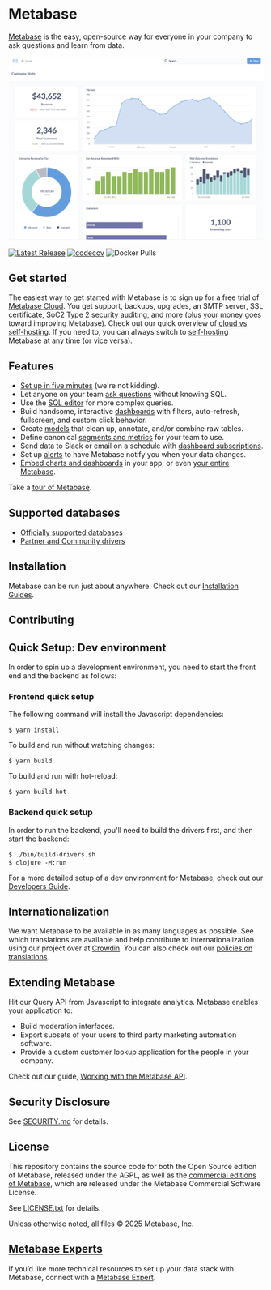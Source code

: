 # Metabase

[Metabase](https://www.metabase.com) is the easy, open-source way for everyone in your company to ask questions and learn from data.

![Metabase Product Screenshot](docs/images/metabase-product-screenshot.png)

[![Latest Release](https://img.shields.io/github/release/metabase/metabase.svg?label=latest%20release)](https://github.com/metabase/metabase/releases)
[![codecov](https://codecov.io/gh/metabase/metabase/branch/master/graph/badge.svg)](https://codecov.io/gh/metabase/metabase)
![Docker Pulls](https://img.shields.io/docker/pulls/metabase/metabase)

## Get started

The easiest way to get started with Metabase is to sign up for a free trial of [Metabase Cloud](https://store.metabase.com/checkout). You get support, backups, upgrades, an SMTP server, SSL certificate, SoC2 Type 2 security auditing, and more (plus your money goes toward improving Metabase). Check out our quick overview of [cloud vs self-hosting](https://www.metabase.com/docs/latest/cloud/cloud-vs-self-hosting). If you need to, you can always switch to [self-hosting](https://www.metabase.com/docs/latest/installation-and-operation/installing-metabase) Metabase at any time (or vice versa).

## Features

- [Set up in five minutes](https://www.metabase.com/docs/latest/setting-up-metabase.html) (we're not kidding).
- Let anyone on your team [ask questions](https://www.metabase.com/docs/latest/questions/introduction) without knowing SQL.
- Use the [SQL editor](https://www.metabase.com/docs/latest/questions/native-editor/writing-sql) for more complex queries.
- Build handsome, interactive [dashboards](https://www.metabase.com/docs/latest/users-guide/07-dashboards.html) with filters, auto-refresh, fullscreen, and custom click behavior.
- Create [models](https://www.metabase.com/learn/metabase-basics/getting-started/models) that clean up, annotate, and/or combine raw tables.
- Define canonical [segments and metrics](https://www.metabase.com/docs/latest/administration-guide/07-segments-and-metrics.html) for your team to use.
- Send data to Slack or email on a schedule with [dashboard subscriptions](https://www.metabase.com/docs/latest/users-guide/dashboard-subscriptions).
- Set up [alerts](https://www.metabase.com/docs/latest/users-guide/15-alerts.html) to have Metabase notify you when your data changes.
- [Embed charts and dashboards](https://www.metabase.com/docs/latest/administration-guide/13-embedding.html) in your app, or even [your entire Metabase](https://www.metabase.com/docs/latest/enterprise-guide/full-app-embedding.html).

Take a [tour of Metabase](https://www.metabase.com/learn/getting-started/tour-of-metabase).

## Supported databases

- [Officially supported databases](./docs/databases/connecting.md#connecting-to-supported-databases)
- [Partner and Community drivers](./docs/developers-guide/partner-and-community-drivers.md)

## Installation

Metabase can be run just about anywhere. Check out our [Installation Guides](https://www.metabase.com/docs/latest/operations-guide/installing-metabase).

## Contributing

## Quick Setup: Dev environment

In order to spin up a development environment, you need to start the front end and the backend as follows:

### Frontend quick setup

The following command will install the Javascript dependencies:

```
$ yarn install
```

To build and run without watching changes:

```
$ yarn build
```

To build and run with hot-reload:

```
$ yarn build-hot
```

### Backend  quick setup

In order to run the backend, you'll need to build the drivers first, and then start the backend:

```
$ ./bin/build-drivers.sh
$ clojure -M:run
```

For a more detailed setup of a dev environment for Metabase, check out our [Developers Guide](./docs/developers-guide/start.md).

## Internationalization

We want Metabase to be available in as many languages as possible. See which translations are available and help contribute to internationalization using our project over at [Crowdin](https://crowdin.com/project/metabase-i18n). You can also check out our [policies on translations](https://www.metabase.com/docs/latest/administration-guide/localization.html).

## Extending Metabase

Hit our Query API from Javascript to integrate analytics. Metabase enables your application to:

- Build moderation interfaces.
- Export subsets of your users to third party marketing automation software.
- Provide a custom customer lookup application for the people in your company.

Check out our guide, [Working with the Metabase API](https://www.metabase.com/learn/administration/metabase-api).

## Security Disclosure

See [SECURITY.md](./SECURITY.md) for details.

## License

This repository contains the source code for both the Open Source edition of Metabase, released under the AGPL, as well as the [commercial editions of Metabase](https://www.metabase.com/pricing/), which are released under the Metabase Commercial Software License.

See [LICENSE.txt](./LICENSE.txt) for details.

Unless otherwise noted, all files © 2025 Metabase, Inc.

## [Metabase Experts](https://www.metabase.com/partners/)

If you’d like more technical resources to set up your data stack with Metabase, connect with a [Metabase Expert](https://www.metabase.com/partners/?utm_source=readme&utm_medium=metabase-expetrs&utm_campaign=readme).
